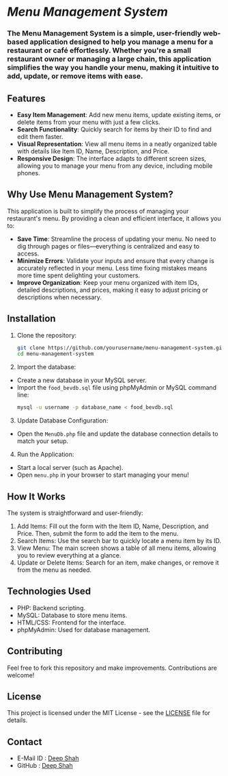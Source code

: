 # ***Menu Management System***

### The **Menu Management System** is a simple, user-friendly web-based application designed to help you manage a menu for a restaurant or café effortlessly. Whether you're a small restaurant owner or managing a large chain, this application simplifies the way you handle your menu, making it intuitive to add, update, or remove items with ease.

## Features

- **Easy Item Management**: Add new menu items, update existing items, or delete items from your menu with just a few clicks.
- **Search Functionality**: Quickly search for items by their ID to find and edit them faster.
- **Visual Representation**: View all menu items in a neatly organized table with details like Item ID, Name, Description, and Price.
- **Responsive Design**: The interface adapts to different screen sizes, allowing you to manage your menu from any device, including mobile phones.

## Why Use Menu Management System?

This application is built to simplify the process of managing your restaurant's menu. By providing a clean and efficient interface, it allows you to:

- **Save Time**: Streamline the process of updating your menu. No need to dig through pages or files—everything is centralized and easy to access.
- **Minimize Errors**: Validate your inputs and ensure that every change is accurately reflected in your menu. Less time fixing mistakes means more time spent delighting your customers.
- **Improve Organization**: Keep your menu organized with item IDs, detailed descriptions, and prices, making it easy to adjust pricing or descriptions when necessary.

## Installation

1. Clone the repository:
   ```bash
   git clone https://github.com/yourusername/menu-management-system.git
   cd menu-management-system

2. Import the database:

- Create a new database in your MySQL server.
- Import the <code>food_bevdb.sql</code> file using phpMyAdmin or MySQL command line:
  ```bash
  mysql -u username -p database_name < food_bevdb.sql
  
3. Update Database Configuration:

- Open the <code>MenuDb.php</code> file and update the database connection details to match your setup.

4. Run the Application:

- Start a local server (such as Apache).
- Open <code>menu.php</code> in your browser to start managing your menu!

## How It Works
The system is straightforward and user-friendly:

1. Add Items: Fill out the form with the Item ID, Name, Description, and Price. Then, submit the form to add the item to the menu.
2. Search Items: Use the search bar to quickly locate a menu item by its ID.
3. View Menu: The main screen shows a table of all menu items, allowing you to review everything at a glance.
4. Update or Delete Items: Search for an item, make changes, or remove it from the menu as needed.

## Technologies Used

- PHP: Backend scripting.
- MySQL: Database to store menu items.
- HTML/CSS: Frontend for the interface.
- phpMyAdmin: Used for database management.

## Contributing
Feel free to fork this repository and make improvements. Contributions are welcome!

## License
This project is licensed under the MIT License - see the [LICENSE](https://github.com/DeepShah1406/Menu_Management_System/blob/main/LICENSE) file for details.

## Contact
- E-Mail ID : [Deep Shah](mailto:shahdeep1406@gmail.com)
- GitHub : [Deep Shah](https://github.com/DeepShah1406)
